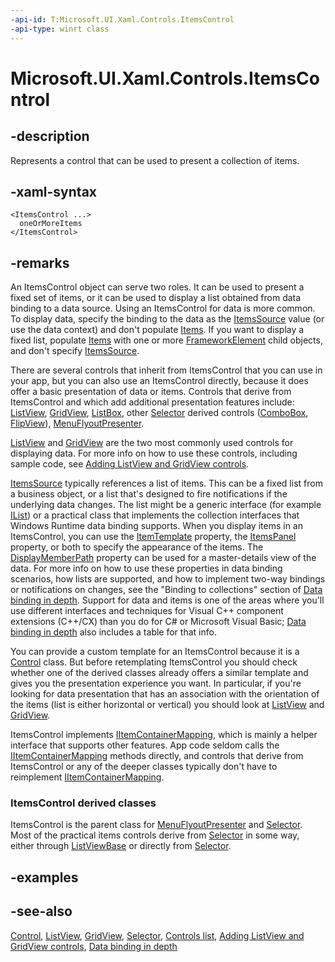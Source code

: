 ```yaml
---
-api-id: T:Microsoft.UI.Xaml.Controls.ItemsControl
-api-type: winrt class
---
```


<!-- Class syntax.
public class ItemsControl : Windows.UI.Xaml.Controls.Control, Windows.UI.Xaml.Controls.IItemContainerMapping, Windows.UI.Xaml.Controls.IItemsControl, Windows.UI.Xaml.Controls.IItemsControl2, Windows.UI.Xaml.Controls.IItemsControl3, Windows.UI.Xaml.Controls.IItemsControlOverrides
-->

# Microsoft.UI.Xaml.Controls.ItemsControl

## -description
Represents a control that can be used to present a collection of items.

## -xaml-syntax
```xaml
<ItemsControl ...>
  oneOrMoreItems
</ItemsControl>
```


## -remarks
An ItemsControl object can serve two roles. It can be used to present a fixed set of items, or it can be used to display a list obtained from data binding to a data source. Using an ItemsControl for data is more common. To display data, specify the binding to the data as the [ItemsSource](itemscontrol_itemssource.md) value (or use the data context) and don't populate [Items](itemscontrol_items.md). If you want to display a fixed list, populate [Items](itemscontrol_items.md) with one or more [FrameworkElement](../microsoft.ui.xaml/frameworkelement.md) child objects, and don't specify [ItemsSource](itemscontrol_itemssource.md).

There are several controls that inherit from ItemsControl that you can use in your app, but you can also use an ItemsControl directly, because it does offer a basic presentation of data or items. Controls that derive from ItemsControl and which add additional presentation features include: [ListView](listview.md), [GridView](gridview.md), [ListBox](listbox.md), other [Selector](../microsoft.ui.xaml.controls.primitives/selector.md) derived controls ([ComboBox](combobox.md), [FlipView](flipview.md)), [MenuFlyoutPresenter](menuflyoutpresenter.md).

[ListView](listview.md) and [GridView](gridview.md) are the two most commonly used controls for displaying data. For more info on how to use these controls, including sample code, see [Adding ListView and GridView controls](/previous-versions/windows/apps/hh780618(v=win.10)).

[ItemsSource](itemscontrol_itemssource.md) typically references a list of items. This can be a fixed list from a business object, or a list that's designed to fire notifications if the underlying data changes. The list might be a generic interface (for example [IList<T>](/dotnet/api/system.collections.generic.ilist-1?view=dotnet-uwp-10.0&preserve-view=true)) or a practical class that implements the collection interfaces that Windows Runtime data binding supports. When you display items in an ItemsControl, you can use the [ItemTemplate](itemscontrol_itemtemplate.md) property, the [ItemsPanel](itemscontrol_itemspanel.md) property, or both to specify the appearance of the items. The [DisplayMemberPath](itemscontrol_displaymemberpath.md) property can be used for a master-details view of the data. For more info on how to use these properties in data binding scenarios, how lists are supported, and how to implement two-way bindings or notifications on changes, see the "Binding to collections" section of [Data binding in depth](/windows/uwp/data-binding/data-binding-in-depth). Support for data and items is one of the areas where you'll use different interfaces and techniques for Visual C++ component extensions (C++/CX) than you do for C# or Microsoft Visual Basic; [Data binding in depth](/windows/uwp/data-binding/data-binding-in-depth) also includes a table for that info.

You can provide a custom template for an ItemsControl because it is a [Control](control.md) class. But before retemplating ItemsControl you should check whether one of the derived classes already offers a similar template and gives you the presentation experience you want. In particular, if you're looking for data presentation that has an association with the orientation of the items (list is either horizontal or vertical) you should look at [ListView](listview.md) and [GridView](gridview.md).

ItemsControl implements [IItemContainerMapping](iitemcontainermapping.md), which is mainly a helper interface that supports other features. App code seldom calls the [IItemContainerMapping](iitemcontainermapping.md) methods directly, and controls that derive from ItemsControl or any of the deeper classes typically don't have to reimplement [IItemContainerMapping](iitemcontainermapping.md).

### **ItemsControl** derived classes

ItemsControl is the parent class for [MenuFlyoutPresenter](menuflyoutpresenter.md) and [Selector](../microsoft.ui.xaml.controls.primitives/selector.md). Most of the practical items controls derive from [Selector](../microsoft.ui.xaml.controls.primitives/selector.md) in some way, either through [ListViewBase](listviewbase.md) or directly from [Selector](../microsoft.ui.xaml.controls.primitives/selector.md).

## -examples

## -see-also
[Control](control.md), [ListView](listview.md), [GridView](gridview.md), [Selector](../microsoft.ui.xaml.controls.primitives/selector.md), [Controls list](/windows/uwp/design/controls-and-patterns/), [Adding ListView and GridView controls](/previous-versions/windows/apps/hh780618(v=win.10)), [Data binding in depth](/windows/uwp/data-binding/data-binding-in-depth)

